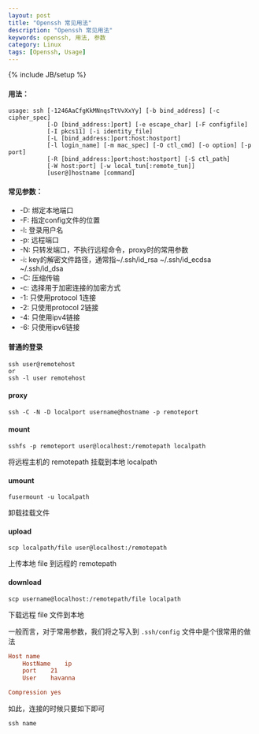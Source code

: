 ```yaml
---
layout: post
title: "Openssh 常见用法"
description: "Openssh 常见用法"
keywords: openssh, 用法, 参数
category: Linux
tags: [Openssh, Usage]
---
```

{% include JB/setup %}

#### 用法：

    usage: ssh [-1246AaCfgKkMNnqsTtVvXxYy] [-b bind_address] [-c cipher_spec]
               [-D [bind_address:]port] [-e escape_char] [-F configfile]
               [-I pkcs11] [-i identity_file]
               [-L [bind_address:]port:host:hostport]
               [-l login_name] [-m mac_spec] [-O ctl_cmd] [-o option] [-p port]
               [-R [bind_address:]port:host:hostport] [-S ctl_path]
               [-W host:port] [-w local_tun[:remote_tun]]
               [user@]hostname [command]

<!-- more -->
#### 常见参数：

- -D: 绑定本地端口
- -F: 指定config文件的位置
- -l: 登录用户名
- -p: 远程端口
- -N: 只转发端口，不执行远程命令，proxy时的常用参数
- -i: key的解密文件路径，通常指~/.ssh/id_rsa ~/.ssh/id_ecdsa ~/.ssh/id_dsa
- -C: 压缩传输
- -c: 选择用于加密连接的加密方式
- -1: 只使用protocol 1连接
- -2: 只使用protocol 2链接
- -4: 只使用ipv4链接
- -6: 只使用ipv6链接


#### 普通的登录

    ssh user@remotehost
    or
    ssh -l user remotehost


#### proxy

    ssh -C -N -D localport username@hostname -p remoteport

#### mount

    sshfs -p remoteport user@localhost:/remotepath localpath

将远程主机的 remotepath 挂载到本地 localpath

#### umount

    fusermount -u localpath

卸载挂载文件

#### upload

    scp localpath/file user@localhost:/remotepath

上传本地 file 到远程的 remotepath

#### download

    scp username@localhost:/remotepath/file localpath

下载远程 file 文件到本地

一般而言，对于常用参数，我们将之写入到 `.ssh/config` 文件中是个很常用的做法

```ini
Host name
    HostName    ip
    port    21
    User    havanna

Compression yes
```

如此，连接的时候只要如下即可

    ssh name
